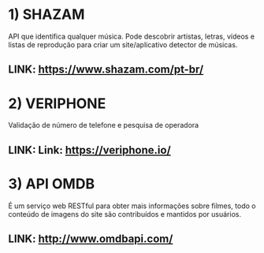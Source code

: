 # 1) SHAZAM

  API que identifica qualquer música. Pode descobrir artistas, letras, vídeos e listas de reprodução 
  para criar um site/aplicativo detector de músicas.
  
  ## LINK: https://www.shazam.com/pt-br/
  
  
# 2) VERIPHONE

  Validação de número de telefone e pesquisa de operadora
  
  ## LINK: Link: https://veriphone.io/
  
  
# 3) API OMDB

  É um serviço web RESTful para obter mais informações sobre filmes, todo o conteúdo de imagens
  do site são contribuídos e mantidos por usuários.
  
  ## LINK: http://www.omdbapi.com/

